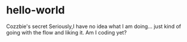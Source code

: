 # hello-world
Cozzbie's secret
Seriously,I have no idea what I am doing... just kind of going with the flow and liking it. Am I coding yet?
